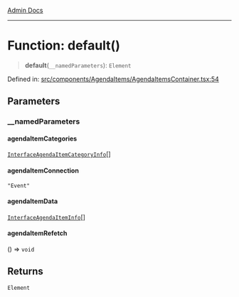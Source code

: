 [Admin Docs](/)

***

# Function: default()

> **default**(`__namedParameters`): `Element`

Defined in: [src/components/AgendaItems/AgendaItemsContainer.tsx:54](https://github.com/PalisadoesFoundation/talawa-admin/blob/main/src/components/AgendaItems/AgendaItemsContainer.tsx#L54)

## Parameters

### \_\_namedParameters

#### agendaItemCategories

[`InterfaceAgendaItemCategoryInfo`](utils\interfaces\README\interfaces\InterfaceAgendaItemCategoryInfo.md)[]

#### agendaItemConnection

`"Event"`

#### agendaItemData

[`InterfaceAgendaItemInfo`](utils\interfaces\README\interfaces\InterfaceAgendaItemInfo.md)[]

#### agendaItemRefetch

() => `void`

## Returns

`Element`
